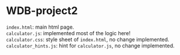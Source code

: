 # WDB-project2

`index.html`: main html page. </br>
`calculator.js`: implemented most of the logic here! </br>
`calculator.css`: style sheet of `index.html`, no change implemented. </br>
`calculator_hints.js`: hint for `calculator.js`, no change implemented. </br>
